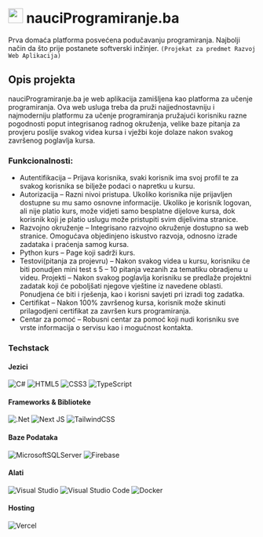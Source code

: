# <img src="https://user-images.githubusercontent.com/47791892/235734016-1dc5abb3-b47a-4eb2-9a5d-f263e449d54a.png" height="30px" /> nauciProgramiranje.ba

Prva domaća platforma posvećena podučavanju programiranja. Najbolji način da što prije postanete softverski inžinjer. `(Projekat za predmet Razvoj Web Aplikacija)`

## Opis projekta
nauciProgramiranje.ba je web aplikacija zamišljena kao platforma za učenje programiranja. Ova web usluga treba da pruži najjednostavniju i najmoderniju platformu za učenje programiranja pružajući korisniku razne pogodnosti poput integrisanog radnog okruženja, velike baze pitanja za provjeru poslije svakog videa kursa i vježbi koje dolaze nakon svakog završenog poglavlja kursa.

### Funkcionalnosti:
- Autentifikacija – Prijava korisnika, svaki korisnik ima svoj profil te za svakog korisnika se bilježe podaci o napretku u kursu.
- Autorizacija – Razni nivoi pristupa. Ukoliko korisnika nije prijavljen dostupne su mu samo osnovne informacije. Ukoliko je korisnik logovan, ali nije platio kurs, može vidjeti samo besplatne dijelove kursa, dok korisnik koji je platio uslugu može pristupiti svim dijelivima stranice.
- Razvojno okruženje – Integrisano razvojno okruženje dostupno sa web stranice. Omogućava objedinjeno iskustvo razvoja, odnosno izrade zadataka i praćenja samog kursa.
- Python kurs – Page koji sadrži kurs.
- Testovi(pitanja za projevru) – Nakon svakog videa u kursu, korisniku će biti ponudjen mini test s 5 – 10 pitanja vezanih za tematiku obradjenu u videu. Projekti – Nakon svakog poglavlja korisniku se predlaže projektni zadatak koji će poboljšati njegove vještine iz navedene oblasti. Ponudjena će biti i rješenja, kao i korisni savjeti pri izradi tog zadatka.
- Certifikat – Nakon 100% završenog kursa, korisnik može skinuti prilagodjeni certifikat za završen kurs programiranja.
- Centar za pomoć – Robusni centar za pomoć koji nudi korisniku sve vrste informacija o servisu kao i mogućnost kontakta.

### Techstack
#### Jezici

![C#](https://img.shields.io/badge/c%23-%23239120.svg?style=for-the-badge&logo=c-sharp&logoColor=white)
![HTML5](https://img.shields.io/badge/html5-%23E34F26.svg?style=for-the-badge&logo=html5&logoColor=white)
![CSS3](https://img.shields.io/badge/css3-%231572B6.svg?style=for-the-badge&logo=css3&logoColor=white)
![TypeScript](https://img.shields.io/badge/typescript-%23007ACC.svg?style=for-the-badge&logo=typescript&logoColor=white)

#### Frameworks & Biblioteke

![.Net](https://img.shields.io/badge/.NET-5C2D91?style=for-the-badge&logo=.net&logoColor=white)
![Next JS](https://img.shields.io/badge/Next-black?style=for-the-badge&logo=next.js&logoColor=white)
![TailwindCSS](https://img.shields.io/badge/tailwindcss-%2338B2AC.svg?style=for-the-badge&logo=tailwind-css&logoColor=white)

#### Baze Podataka

![MicrosoftSQLServer](https://img.shields.io/badge/Microsoft%20SQL%20Sever-CC2927?style=for-the-badge&logo=microsoft%20sql%20server&logoColor=white)
![Firebase](https://img.shields.io/badge/firebase-%23039BE5.svg?style=for-the-badge&logo=firebase)

#### Alati

![Visual Studio](https://img.shields.io/badge/Visual%20Studio-5C2D91.svg?style=for-the-badge&logo=visual-studio&logoColor=white)
![Visual Studio Code](https://img.shields.io/badge/Visual%20Studio%20Code-0078d7.svg?style=for-the-badge&logo=visual-studio-code&logoColor=white)
![Docker](https://img.shields.io/badge/docker-%230db7ed.svg?style=for-the-badge&logo=docker&logoColor=white)

#### Hosting

![Vercel](https://img.shields.io/badge/vercel-%23000000.svg?style=for-the-badge&logo=vercel&logoColor=white)
